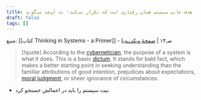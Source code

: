 ```yaml
---
title: هدف غایی سیستم همان رفتاری است که تکرار می‌کند؛ نه آن‌چه می‌گوید
draft: false
tags: []
---
```

منبع: [[کتاب Thinking in Systems - a Primer]] - صـ۱۴ | [صفحهٔ ویکی‌پدیا](https://en.wikipedia.org/wiki/The_purpose_of_a_system_is_what_it_does)

> [!quote] 
> According to the [cybernetician](https://en.wikipedia.org/wiki/Cybernetician "Cybernetician"), the purpose of a system is what it does. This is a basic [dictum](https://en.wikipedia.org/wiki/Dictum "Dictum"). It stands for bald fact, which makes a better starting point in seeking understanding than the familiar attributions of good intention, prejudices about expectations, [moral judgment](https://en.wikipedia.org/wiki/Moral_judgment "Moral judgment"), or sheer ignorance of circumstances.

- نیت سیستم را باید در اعمالش جستجو کرد. 